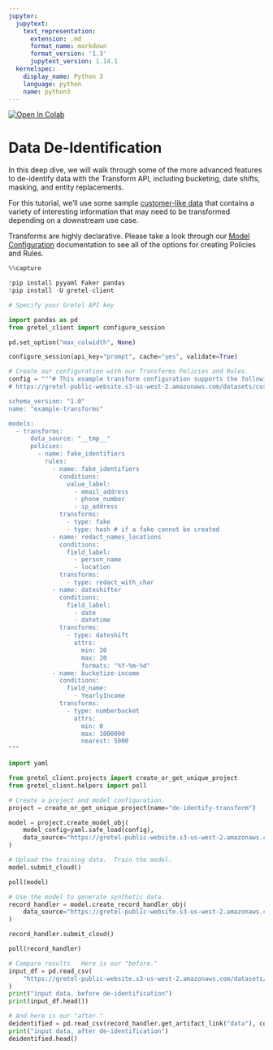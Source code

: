 ```yaml
---
jupyter:
  jupytext:
    text_representation:
      extension: .md
      format_name: markdown
      format_version: '1.3'
      jupytext_version: 1.14.1
  kernelspec:
    display_name: Python 3
    language: python
    name: python3
---
```


<!-- #region colab_type="text" id="view-in-github" -->
<a href="https://colab.research.google.com/github/gretelai/gretel-blueprints/blob/main/docs/notebooks/data_deidentification.ipynb" target="_parent"><img src="https://colab.research.google.com/assets/colab-badge.svg" alt="Open In Colab"/></a>

<!-- #endregion -->

<!-- #region id="UTRxpSlaczHY" -->
# Data De-Identification

In this deep dive, we will walk through some of the more advanced features to de-identify data with the Transform API, including bucketing, date shifts, masking, and entity replacements.

For this tutorial, we’ll use some sample [customer-like data](https://gretel-public-website.s3-us-west-2.amazonaws.com/datasets/customer-orders.csv) that contains a variety of interesting information that may need to be transformed depending on a downstream use case.

Transforms are highly declarative. Please take a look through our [Model Configuration](https://docs.gretel.ai/model-configurations) documentation to see all of the options for creating Policies and Rules.

<!-- #endregion -->

```python id="VEM6kjRsczHd"
%%capture

!pip install pyyaml Faker pandas
!pip install -U gretel-client
```

```python id="ZQ-TmAdwczHd"
# Specify your Gretel API key

import pandas as pd
from gretel_client import configure_session

pd.set_option("max_colwidth", None)

configure_session(api_key="prompt", cache="yes", validate=True)

```

```python
# Create our configuration with our Transforms Policies and Rules.
config = """# This example transform configuration supports the following dataset:
# https://gretel-public-website.s3-us-west-2.amazonaws.com/datasets/customer-orders.csv

schema_version: "1.0"
name: "example-transforms"

models:
  - transforms:
      data_source: "__tmp__"
      policies:
        - name: fake_identifiers
          rules:
            - name: fake_identifiers
              conditions:
                value_label:
                  - email_address
                  - phone_number
                  - ip_address
              transforms:
                - type: fake
                - type: hash # if a fake cannot be created
            - name: redact_names_locations
              conditions:
                field_label:
                  - person_name
                  - location
              transforms:
                - type: redact_with_char
            - name: dateshifter
              conditions:
                field_label:
                  - date
                  - datetime
              transforms:
                - type: dateshift
                  attrs:
                    min: 20
                    max: 20
                    formats: "%Y-%m-%d"
            - name: bucketize-income
              conditions:
                field_name:
                  - YearlyIncome
              transforms:
                - type: numberbucket
                  attrs:
                    min: 0
                    max: 1000000
                    nearest: 5000
"""

```

```python
import yaml

from gretel_client.projects import create_or_get_unique_project
from gretel_client.helpers import poll

# Create a project and model configuration.
project = create_or_get_unique_project(name="de-identify-transform")

model = project.create_model_obj(
    model_config=yaml.safe_load(config),
    data_source="https://gretel-public-website.s3-us-west-2.amazonaws.com/datasets/customer-orders.csv",
)

# Upload the training data.  Train the model.
model.submit_cloud()

poll(model)

```

```python
# Use the model to generate synthetic data.
record_handler = model.create_record_handler_obj(
    data_source="https://gretel-public-website.s3-us-west-2.amazonaws.com/datasets/customer-orders.csv",
)

record_handler.submit_cloud()

poll(record_handler)

# Compare results.  Here is our "before."
input_df = pd.read_csv(
    "https://gretel-public-website.s3-us-west-2.amazonaws.com/datasets/customer-orders.csv"
)
print("input data, before de-identification")
print(input_df.head())

# And here is our "after."
deidentified = pd.read_csv(record_handler.get_artifact_link("data"), compression="gzip")
print("input data, after de-identification")
deidentified.head()

```
